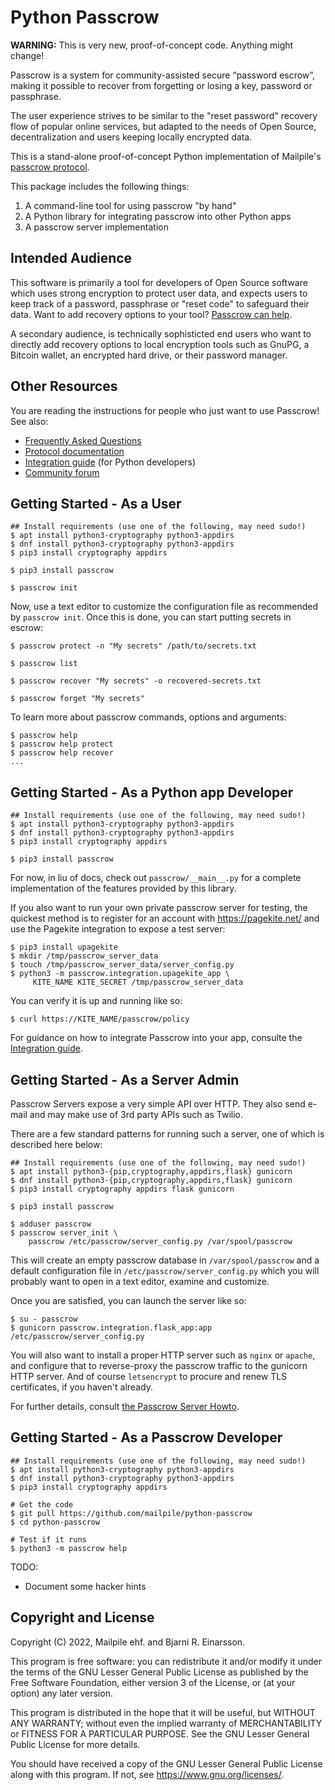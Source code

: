 # Python Passcrow

**WARNING:** This is very new, proof-of-concept code. Anything might change!

Passcrow is a system for community-assisted secure “password escrow”,
making it possible to recover from forgetting or losing a key, password or
passphrase.

The user experience strives to be similar to the "reset password" recovery
flow of popular online services, but adapted to the needs of Open Source,
decentralization and users keeping locally encrypted data.

This is a stand-alone proof-of-concept Python implementation of Mailpile's
[passcrow protocol](docs/PROTOCOL.md).

This package includes the following things:

   1. A command-line tool for using passcrow "by hand"
   2. A Python library for integrating passcrow into other Python apps
   3. A passcrow server implementation


## Intended Audience

This software is primarily a tool for developers of Open Source software
which uses strong encryption to protect user data, and expects users to
keep track of a password, passphrase or "reset code" to safeguard their
data. Want to add recovery options to your tool?
[Passcrow can help](docs/INTEGRATION.md).

A secondary audience, is technically sophisticted end users who want to
directly add recovery options to local encryption tools such as GnuPG,
a Bitcoin wallet, an encrypted hard drive, or their password manager.


## Other Resources

You are reading the instructions for people who just want to use Passcrow!
See also:

   * [Frequently Asked Questions](docs/FAQ.md)
   * [Protocol documentation](docs/PROTOCOL.md)
   * [Integration guide](docs/INTEGRATION.md) (for Python developers)
   * [Community forum](https://community.mailpile.is/c/development/passcrow)


## Getting Started - As a User

    ## Install requirements (use one of the following, may need sudo!)
    $ apt install python3-cryptography python3-appdirs
    $ dnf install python3-cryptography python3-appdirs
    $ pip3 install cryptography appdirs

    $ pip3 install passcrow

    $ passcrow init

Now, use a text editor to customize the configuration file as recommended
by `passcrow init`. Once this is done, you can start putting secrets in
escrow:
    
    $ passcrow protect -n "My secrets" /path/to/secrets.txt

    $ passcrow list

    $ passcrow recover "My secrets" -o recovered-secrets.txt

    $ passcrow forget "My secrets"

To learn more about passcrow commands, options and arguments:

    $ passcrow help
    $ passcrow help protect
    $ passcrow help recover
    ...


## Getting Started - As a Python app Developer

    ## Install requirements (use one of the following, may need sudo!)
    $ apt install python3-cryptography python3-appdirs
    $ dnf install python3-cryptography python3-appdirs
    $ pip3 install cryptography appdirs

    $ pip3 install passcrow

For now, in liu of docs, check out `passcrow/__main__.py` for a complete
implementation of the features provided by this library.

If you also want to run your own private passcrow server for testing, the
quickest method is to register for an account with <https://pagekite.net/>
and use the Pagekite integration to expose a test server:

    $ pip3 install upagekite
    $ mkdir /tmp/passcrow_server_data
    $ touch /tmp/passcrow_server_data/server_config.py
    $ python3 -m passcrow.integration.upagekite_app \
         KITE_NAME KITE_SECRET /tmp/passcrow_server_data

You can verify it is up and running like so:

    $ curl https://KITE_NAME/passcrow/policy

For guidance on how to integrate Passcrow into your app, consulte the
[Integration guide](docs/INTEGRATION.md).


## Getting Started - As a Server Admin

Passcrow Servers expose a very simple API over HTTP. They also send e-mail
and may make use of 3rd party APIs such as Twilio.

There are a few standard patterns for running such a server, one of which is
described here below:

    ## Install requirements (use one of the following, may need sudo!)
    $ apt install python3-{pip,cryptography,appdirs,flask} gunicorn
    $ dnf install python3-{pip,cryptography,appdirs,flask} gunicorn
    $ pip3 install cryptography appdirs flask gunicorn

    $ pip3 install passcrow

    $ adduser passcrow
    $ passcrow server_init \
        passcrow /etc/passcrow/server_config.py /var/spool/passcrow

This will create an empty passcrow database in `/var/spool/passcrow` and a
default configuration file in `/etc/passcrow/server_config.py` which you
will probably want to open in a text editor, examine and customize.

Once you are satisfied, you can launch the server like so:

    $ su - passcrow
    $ gunicorn passcrow.integration.flask_app:app /etc/passcrow/server_config.py

You will also want to install a proper HTTP server such as `nginx` or `apache`,
and configure that to reverse-proxy the passcrow traffic to the gunicorn HTTP
server. And of course `letsencrypt` to procure and renew TLS certificates, if
you haven't already.

For further details, consult [the Passcrow Server Howto](docs/SERVER_HOWTO.md).


## Getting Started - As a Passcrow Developer

    ## Install requirements (use one of the following, may need sudo!)
    $ apt install python3-cryptography python3-appdirs
    $ dnf install python3-cryptography python3-appdirs
    $ pip3 install cryptography appdirs

    # Get the code
    $ git pull https://github.com/mailpile/python-passcrow
    $ cd python-passcrow

    # Test if it runs
    $ python3 -m passcrow help

TODO:

   * Document some hacker hints


## Copyright and License

Copyright (C) 2022, Mailpile ehf. and Bjarni R. Einarsson.

This program is free software: you can redistribute it and/or modify it
under the terms of the GNU Lesser General Public License as published by
the Free Software Foundation, either version 3 of the License, or (at your
option) any later version.

This program is distributed in the hope that it will be useful, but
WITHOUT ANY WARRANTY; without even the implied warranty of
MERCHANTABILITY or FITNESS FOR A PARTICULAR PURPOSE. See the GNU Lesser
General Public License for more details.

You should have received a copy of the GNU Lesser General Public License
along with this program. If not, see <https://www.gnu.org/licenses/>.

